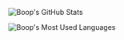![Boop's GitHub Stats](https://github-readme-stats.vercel.app/api?username=boopxyz&show_icons=true&theme=synthwave)

![Boop's Most Used Languages](https://github-readme-stats.vercel.app/api/top-langs/?username=boopxyz&layout=compact&langs_count=8&theme=synthwave)
